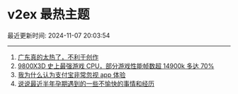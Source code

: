 # v2ex 最热主题

最近更新时间: 2024-11-07 20:03:54

--- 
1. [广东真的太热了，不利于创作](https://www.v2ex.com/t/1087269) 
2. [9800X3D 史上最强游戏 CPU，部分游戏性能帧数超 14900k 多达 70%](https://www.v2ex.com/t/1087286) 
3. [我为什么认为支付宝非常忽视 app 体验](https://www.v2ex.com/t/1087313) 
4. [说说最近半年孕期遇到的一些不愉快的事情和经历](https://www.v2ex.com/t/1087333) 
